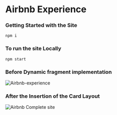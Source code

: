# Airbnb Experience

### Getting Started with the Site

`npm i`

### To run the site Locally

`npm start`

### Before Dynamic fragment implementation

![Airbnb-experience](https://user-images.githubusercontent.com/100896783/161469918-24d1c7a7-cc5b-49ac-b733-ed82e3b6448e.png)

### After the Insertion of the Card Layout

![Airbnb Complete site](https://user-images.githubusercontent.com/56271682/161678287-e69c1603-f0ba-4364-a600-d29aa93ec1fb.png)

